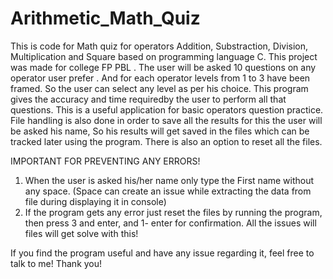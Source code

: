 # Arithmetic_Math_Quiz
This is code for Math quiz for operators Addition, Substraction, Division, Multiplication and Square based on programming language C. This project was made for college FP PBL . 
The user will be asked 10 questions on any operator user prefer . And for each operator levels from 1 to 3 have been framed. So the user can select any level as per his choice.
This program gives the accuracy and time requiredby the user to perform all that questions. This is a useful application for basic operators question practice.
File handling is also done in order to save all the results for this the user will be asked his name, So his results will get saved in the files which can be tracked later using the program.
There is also an option to reset all the files.

IMPORTANT FOR PREVENTING ANY ERRORS!
1) When the user is asked his/her name only type the First name without any space. (Space can create an issue while extracting the data from file during displaying it in console)
2) If the program gets any error just reset the files by  running the program, then press 3 and enter, and 1- enter for confirmation. All the issues will files will get solve with this!

If you find the program useful and have any issue regarding it, feel free to talk to me!
Thank you!
